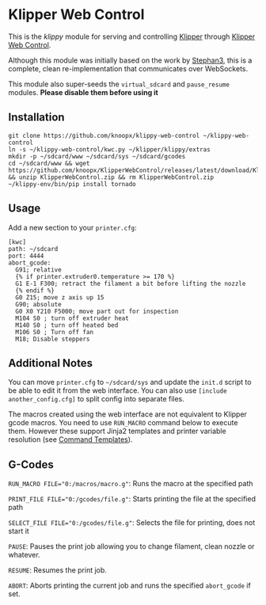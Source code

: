 # Klipper Web Control

This is the *klippy* module for serving and controlling [Klipper](https://github.com/KevinOConnor/klipper) through [Klipper Web Control](https://github.com/knoopx/KlipperWebControl).

Although this module was initially based on the work by [Stephan3](https://github.com/Stephan3/dwc2-for-klipper), this is a complete, clean re-implementation that communicates over WebSockets.

This module also super-seeds the `virtual_sdcard` and `pause_resume` modules. **Please disable them before using it**

## Installation

```
git clone https://github.com/knoopx/klippy-web-control ~/klippy-web-control
ln -s ~/klippy-web-control/kwc.py ~/klipper/klippy/extras
mkdir -p ~/sdcard/www ~/sdcard/sys ~/sdcard/gcodes
cd ~/sdcard/www && wget https://github.com/knoopx/KlipperWebControl/releases/latest/download/KlipperWebControl.zip && unzip KlipperWebControl.zip && rm KlipperWebControl.zip
~/klippy-env/bin/pip install tornado
```

## Usage

Add a new section to your `printer.cfg`:

```
[kwc]
path: ~/sdcard
port: 4444
abort_gcode:
  G91; relative
  {% if printer.extruder0.temperature >= 170 %}
  G1 E-1 F300; retract the filament a bit before lifting the nozzle
  {% endif %}
  G0 Z15; move z axis up 15
  G90; absolute
  G0 X0 Y210 F5000; move part out for inspection
  M104 S0 ; turn off extruder heat
  M140 S0 ; turn off heated bed
  M106 S0 ; Turn off fan
  M18; Disable steppers
```

## Additional Notes

You can move `printer.cfg` to `~/sdcard/sys` and update the `init.d` script to be able to edit it from the web interface.
You can also use `[include another_config.cfg]` to split config into separate files.

The macros created using the web interface are not equivalent to Klipper gcode macros. You need to use `RUN_MACRO` command below to execute them. However these support Jinja2 templates and printer variable resolution (see [Command Templates](https://github.com/KevinOConnor/klipper/blob/master/docs/Command_Templates.md)).

## G-Codes

`RUN_MACRO FILE="0:/macros/macro.g"`: Runs the macro at the specified path

`PRINT_FILE FILE="0:/gcodes/file.g"`: Starts printing the file at the specified path

`SELECT_FILE FILE="0:/gcodes/file.g"`: Selects the file for printing, does not start it

`PAUSE`: Pauses the print job allowing you to change filament, clean nozzle or whatever.

`RESUME`: Resumes the print job.

`ABORT`: Aborts printing the current job and runs the specified `abort_gcode` if set.
